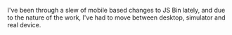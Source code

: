 I've been through a slew of mobile based changes to JS Bin lately, and due to the nature of the work, I've had to move between desktop, simulator and real device. 
